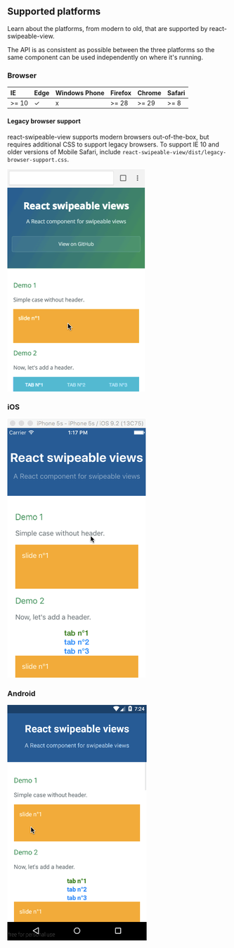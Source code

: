 ## Supported platforms

<p class="description">Learn about the platforms, from modern to old, that are supported by react-swipeable-view.</p>

The API is as consistent as possible between the three platforms so
the same component can be used independently on where it's running.

### Browser

| IE    | Edge | Windows Phone | Firefox | Chrome | Safari |
|:------|:-----|:--------------|:--------|:-------|:-------|
| >= 10 | ✓    | x             | >= 28   | >= 29  | >= 8   |

#### Legacy browser support

react-swipeable-view supports modern browsers out-of-the-box, but requires additional CSS to support legacy browsers. To support IE 10 and older versions of Mobile Safari, include `react-swipeable-view/dist/legacy-browser-support.css`.

![browser](/static/platformBrowser.gif)

### iOS

![ios](/static/platformIOS.gif)

### Android

![android](/static/platformAndroid.gif)
